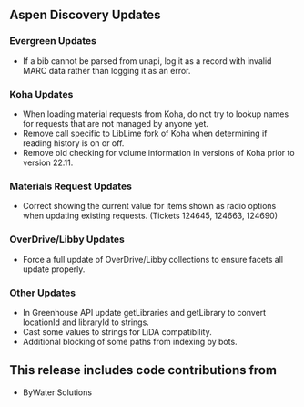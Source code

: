 ## Aspen Discovery Updates
### Evergreen Updates
- If a bib cannot be parsed from unapi, log it as a record with invalid MARC data rather than logging it as an error.  

### Koha Updates
- When loading material requests from Koha, do not try to lookup names for requests that are not managed by anyone yet. 
- Remove call specific to LibLime fork of Koha when determining if reading history is on or off. 
- Remove old checking for volume information in versions of Koha prior to version 22.11. 

### Materials Request Updates
- Correct showing the current value for items shown as radio options when updating existing requests. (Tickets 124645, 124663, 124690) 

### OverDrive/Libby Updates
- Force a full update of OverDrive/Libby collections to ensure facets all update properly.

### Other Updates
- In Greenhouse API update getLibraries and getLibrary to convert locationId and libraryId to strings.
- Cast some values to strings for LiDA compatibility. 
- Additional blocking of some paths from indexing by bots. 

## This release includes code contributions from
- ByWater Solutions